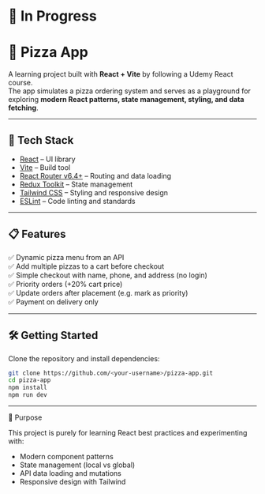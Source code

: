 # 🚧 In Progress

# 🍕 Pizza App

A learning project built with **React + Vite** by following a Udemy React course.  
The app simulates a pizza ordering system and serves as a playground for exploring **modern React patterns, state management, styling, and data fetching**.  

---

## 🚀 Tech Stack
- [React](https://react.dev/) – UI library  
- [Vite](https://vitejs.dev/) – Build tool  
- [React Router v6.4+](https://reactrouter.com/) – Routing and data loading  
- [Redux Toolkit](https://redux-toolkit.js.org/) – State management  
- [Tailwind CSS](https://tailwindcss.com/) – Styling and responsive design  
- [ESLint](https://eslint.org/) – Code linting and standards  

---

## 📋 Features  
✅ Dynamic pizza menu from an API  
✅ Add multiple pizzas to a cart before checkout  
✅ Simple checkout with name, phone, and address (no login)  
✅ Priority orders (+20% cart price)  
✅ Update orders after placement (e.g. mark as priority)  
✅ Payment on delivery only  

---

## 🛠️ Getting Started
Clone the repository and install dependencies:

```bash
git clone https://github.com/<your-username>/pizza-app.git
cd pizza-app
npm install
npm run dev
```

---

🎯 Purpose

This project is purely for learning React best practices and experimenting with:
- Modern component patterns
- State management (local vs global)
- API data loading and mutations
- Responsive design with Tailwind
